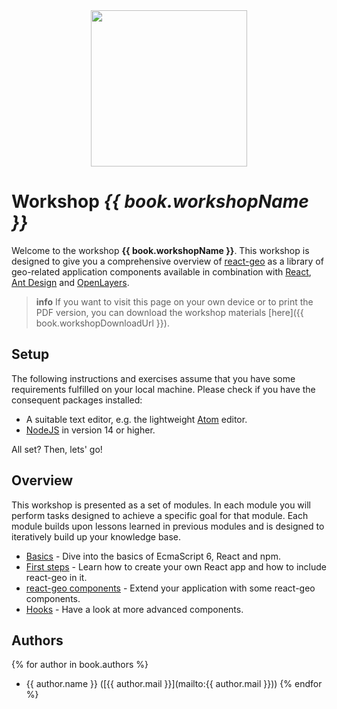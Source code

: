 <center><img src="images/react-geo-logo.svg" style="width: 250px;"/></center>

# Workshop *{{ book.workshopName }}*

Welcome to the workshop **{{ book.workshopName }}**. This workshop is designed to give you a comprehensive overview of [react-geo](https://github.com/terrestris/react-geo) as a library of geo-related application components available in combination with [React](https://github.com/facebook/react), [Ant Design](https://github.com/ant-design/ant-design) and [OpenLayers](https://github.com/openlayers/openlayers).

> **info**
> If you want to visit this page on your own device or to print the PDF version,
> you can download the workshop materials [here]({{ book.workshopDownloadUrl }}).

## Setup

The following instructions and exercises assume that you have some requirements fulfilled on your local machine. Please check if you have the consequent packages installed:
  * A suitable text editor, e.g. the lightweight [Atom](https://atom.io/) editor.
  * [NodeJS](https://nodejs.org/en/) in version 14 or higher.

All set? Then, lets' go!

## Overview

This workshop is presented as a set of modules. In each module you will perform
tasks designed to achieve a specific goal for that module. Each module builds upon
lessons learned in previous modules and is designed to iteratively build up your
knowledge base.

* [Basics](./introduction/README.md) - Dive into the basics of EcmaScript 6, React and npm.
* [First steps](first-steps/index.md) - Learn how to create your own React app and how to include react-geo in it.
* [react-geo components](map-integration/index.md) - Extend your application with some react-geo components.
* [Hooks](hooks/general.md) - Have a look at more advanced components.

## Authors

{% for author in book.authors %}
  - {{ author.name }} ([{{ author.mail }}](mailto:{{ author.mail }}))
{% endfor %}
